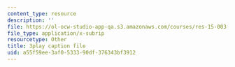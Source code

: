 ```yaml
---
content_type: resource
description: ''
file: https://ol-ocw-studio-app-qa.s3.amazonaws.com/courses/res-15-003-shaping-the-future-of-work-15-662x-spring-2016/a55f59ee3af0533390df376343bf3912_xDoe1HvHfbM.vtt
file_type: application/x-subrip
resourcetype: Other
title: 3play caption file
uid: a55f59ee-3af0-5333-90df-376343bf3912
---
```

